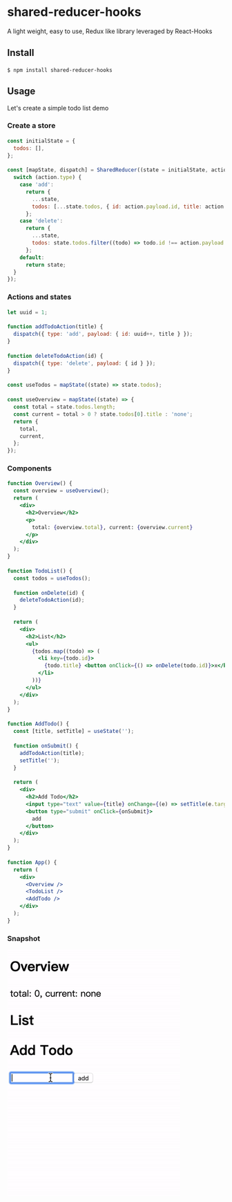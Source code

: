 # shared-reducer-hooks

A light weight, easy to use, Redux like library leveraged by React-Hooks

## Install

`$ npm install shared-reducer-hooks`

## Usage

Let's create a simple todo list demo

### Create a store

```js
const initialState = {
  todos: [],
};

const [mapState, dispatch] = SharedReducer((state = initialState, action) => {
  switch (action.type) {
    case 'add':
      return {
        ...state,
        todos: [...state.todos, { id: action.payload.id, title: action.payload.title }],
      };
    case 'delete':
      return {
        ...state,
        todos: state.todos.filter((todo) => todo.id !== action.payload.id),
      };
    default:
      return state;
  }
});
```

### Actions and states

```js
let uuid = 1;

function addTodoAction(title) {
  dispatch({ type: 'add', payload: { id: uuid++, title } });
}

function deleteTodoAction(id) {
  dispatch({ type: 'delete', payload: { id } });
}

const useTodos = mapState((state) => state.todos);

const useOverview = mapState((state) => {
  const total = state.todos.length;
  const current = total > 0 ? state.todos[0].title : 'none';
  return {
    total,
    current,
  };
});
```

### Components

```jsx
function Overview() {
  const overview = useOverview();
  return (
    <div>
      <h2>Overview</h2>
      <p>
        total: {overview.total}, current: {overview.current}
      </p>
    </div>
  );
}

function TodoList() {
  const todos = useTodos();

  function onDelete(id) {
    deleteTodoAction(id);
  }

  return (
    <div>
      <h2>List</h2>
      <ul>
        {todos.map((todo) => (
          <li key={todo.id}>
            {todo.title} <button onClick={() => onDelete(todo.id)}>x</button>
          </li>
        ))}
      </ul>
    </div>
  );
}

function AddTodo() {
  const [title, setTitle] = useState('');

  function onSubmit() {
    addTodoAction(title);
    setTitle('');
  }

  return (
    <div>
      <h2>Add Todo</h2>
      <input type="text" value={title} onChange={(e) => setTitle(e.target.value)} />
      <button type="submit" onClick={onSubmit}>
        add
      </button>
    </div>
  );
}

function App() {
  return (
    <div>
      <Overview />
      <TodoList />
      <AddTodo />
    </div>
  );
}
```

### Snapshot
![todos](https://raw.githubusercontent.com/Mutefish0/shared-reducer-hooks/master/examples/snapshot.gif)
